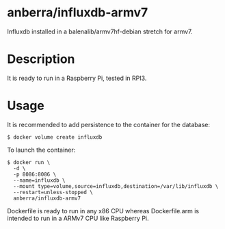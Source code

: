 # anberra/influxdb-armv7
Influxdb installed in a balenalib/armv7hf-debian stretch for armv7.

# Description
It is ready to run in a Raspberry Pi, tested in RPI3.

# Usage
It is recommended to add persistence to the container for the database:
```
$ docker volume create influxdb
```
To launch the container:
```
$ docker run \
  -d \
  -p 8086:8086 \
  --name=influxdb \
  --mount type=volume,source=influxdb,destination=/var/lib/influxdb \
  --restart=unless-stopped \
  anberra/influxdb-armv7
```

Dockerfile is ready to run in any x86 CPU whereas Dockerfile.arm is intended to run in a ARMv7 CPU like Raspberry Pi.
